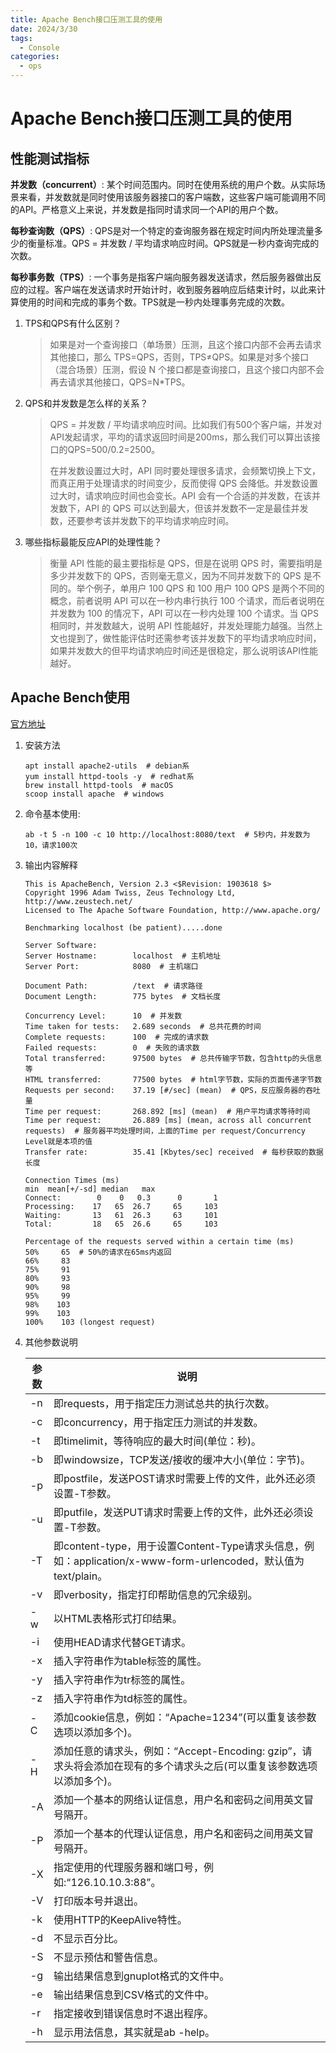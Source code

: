 ```yaml
---
title: Apache Bench接口压测工具的使用
date: 2024/3/30
tags:
  - Console
categories:
  - ops
---
```


# Apache Bench接口压测工具的使用

## 性能测试指标

**并发数（concurrent）**: 某个时间范围内。同时在使用系统的用户个数。从实际场景来看，并发数就是同时使用该服务器接口的客户端数，这些客户端可能调用不同的API。严格意义上来说，并发数是指同时请求同一个API的用户个数。

**每秒查询数（QPS）**: QPS是对一个特定的查询服务器在规定时间内所处理流量多少的衡量标准。QPS = 并发数 /
平均请求响应时间。QPS就是一秒内查询完成的次数。

**每秒事务数（TPS）**: 一个事务是指客户端向服务器发送请求，然后服务器做出反应的过程。客户端在发送请求时开始计时，收到服务器响应后结束计时，以此来计算使用的时间和完成的事务个数。TPS就是一秒内处理事务完成的次数。

1. TPS和QPS有什么区别？
   
   > 如果是对一个查询接口（单场景）压测，且这个接口内部不会再去请求其他接口，那么 TPS=QPS，否则，TPS≠QPS。如果是对多个接口（混合场景）压测，假设
   > N 个接口都是查询接口，且这个接口内部不会再去请求其他接口，QPS=N*TPS。

2. QPS和并发数是怎么样的关系？
   
   > QPS = 并发数 / 平均请求响应时间。比如我们有500个客户端，并发对API发起请求，平均的请求返回时间是200ms，那么我们可以算出该接口的QPS=500/0.2=2500。
   > 
   > 在并发数设置过大时，API 同时要处理很多请求，会频繁切换上下文，而真正用于处理请求的时间变少，反而使得 QPS
   > 会降低。并发数设置过大时，请求响应时间也会变长。API 会有一个合适的并发数，在该并发数下，API 的 QPS
   > 可以达到最大，但该并发数不一定是最佳并发数，还要参考该并发数下的平均请求响应时间。

3. 哪些指标最能反应API的处理性能？
   
   > 衡量 API 性能的最主要指标是 QPS，但是在说明 QPS 时，需要指明是多少并发数下的 QPS，否则毫无意义，因为不同并发数下的 QPS
   > 是不同的。举个例子，单用户 100 QPS 和 100 用户 100 QPS 是两个不同的概念，前者说明 API 可以在一秒内串行执行 100
   > 个请求，而后者说明在并发数为 100 的情况下，API 可以在一秒内处理 100 个请求。当 QPS 相同时，并发数越大，说明 API
   > 性能越好，并发处理能力越强。当然上文也提到了，做性能评估时还需参考该并发数下的平均请求响应时间，如果并发数大的但平均请求响应时间还是很稳定，那么说明该API性能越好。

## Apache Bench使用

[官方地址](https://httpd.apache.org/)

1. 安装方法
   
   ```shell
   apt install apache2-utils  # debian系
   yum install httpd-tools -y  # redhat系
   brew install httpd-tools  # macOS
   scoop install apache  # windows
   ```

2. 命令基本使用:
   
   ```shell
   ab -t 5 -n 100 -c 10 http://localhost:8080/text  # 5秒内，并发数为10，请求100次
   ```

3. 输出内容解释
   
   ```text
   This is ApacheBench, Version 2.3 <$Revision: 1903618 $>
   Copyright 1996 Adam Twiss, Zeus Technology Ltd, http://www.zeustech.net/
   Licensed to The Apache Software Foundation, http://www.apache.org/
   
   Benchmarking localhost (be patient).....done
   
   Server Software:
   Server Hostname:        localhost  # 主机地址
   Server Port:            8080  # 主机端口
   
   Document Path:          /text  # 请求路径
   Document Length:        775 bytes  # 文档长度
   
   Concurrency Level:      10  # 并发数
   Time taken for tests:   2.689 seconds  # 总共花费的时间
   Complete requests:      100  # 完成的请求数
   Failed requests:        0  # 失败的请求数
   Total transferred:      97500 bytes  # 总共传输字节数，包含http的头信息等
   HTML transferred:       77500 bytes  # html字节数，实际的页面传递字节数
   Requests per second:    37.19 [#/sec] (mean)  # QPS，反应服务器的吞吐量
   Time per request:       268.892 [ms] (mean)  # 用户平均请求等待时间
   Time per request:       26.889 [ms] (mean, across all concurrent requests)  # 服务器平均处理时间，上面的Time per request/Concurrency Level就是本项的值
   Transfer rate:          35.41 [Kbytes/sec] received  # 每秒获取的数据长度
   
   Connection Times (ms)
   min  mean[+/-sd] median   max
   Connect:        0    0   0.3      0       1
   Processing:    17   65  26.7     65     103
   Waiting:       13   61  26.3     63     101
   Total:         18   65  26.6     65     103
   
   Percentage of the requests served within a certain time (ms)
   50%     65  # 50%的请求在65ms内返回 
   66%     83
   75%     91
   80%     93
   90%     98
   95%     99
   98%    103
   99%    103
   100%    103 (longest request)
   ```

4. 其他参数说明
   
   | 参数  | 说明                                                                                       |
   | --- | ---------------------------------------------------------------------------------------- |
   | -n  | 即requests，用于指定压力测试总共的执行次数。                                                               |
   | -c  | 即concurrency，用于指定压力测试的并发数。                                                               |
   | -t  | 即timelimit，等待响应的最大时间(单位：秒)。                                                              |
   | -b  | 即windowsize，TCP发送/接收的缓冲大小(单位：字节)。                                                        |
   | -p  | 即postfile，发送POST请求时需要上传的文件，此外还必须设置-T参数。                                                  |
   | -u  | 即putfile，发送PUT请求时需要上传的文件，此外还必须设置-T参数。                                                    |
   | -T  | 即content-type，用于设置Content-Type请求头信息，例如：application/x-www-form-urlencoded，默认值为text/plain。 |
   | -v  | 即verbosity，指定打印帮助信息的冗余级别。                                                                |
   | -w  | 以HTML表格形式打印结果。                                                                           |
   | -i  | 使用HEAD请求代替GET请求。                                                                         |
   | -x  | 插入字符串作为table标签的属性。                                                                       |
   | -y  | 插入字符串作为tr标签的属性。                                                                          |
   | -z  | 插入字符串作为td标签的属性。                                                                          |
   | -C  | 添加cookie信息，例如：“Apache=1234”(可以重复该参数选项以添加多个)。                                             |
   | -H  | 添加任意的请求头，例如：“Accept-Encoding: gzip”，请求头将会添加在现有的多个请求头之后(可以重复该参数选项以添加多个)。                  |
   | -A  | 添加一个基本的网络认证信息，用户名和密码之间用英文冒号隔开。                                                           |
   | -P  | 添加一个基本的代理认证信息，用户名和密码之间用英文冒号隔开。                                                           |
   | -X  | 指定使用的代理服务器和端口号，例如:“126.10.10.3:88”。                                                      |
   | -V  | 打印版本号并退出。                                                                                |
   | -k  | 使用HTTP的KeepAlive特性。                                                                      |
   | -d  | 不显示百分比。                                                                                  |
   | -S  | 不显示预估和警告信息。                                                                              |
   | -g  | 输出结果信息到gnuplot格式的文件中。                                                                    |
   | -e  | 输出结果信息到CSV格式的文件中。                                                                        |
   | -r  | 指定接收到错误信息时不退出程序。                                                                         |
   | -h  | 显示用法信息，其实就是ab -help。                                                                     |
